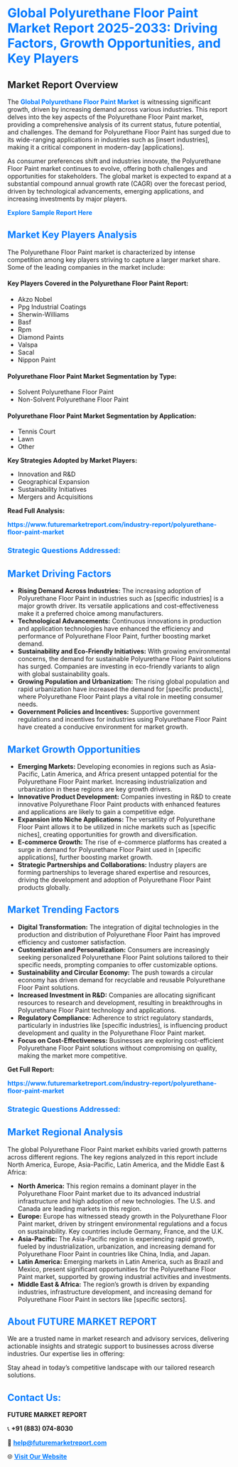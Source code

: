 <h1 style="color: #007BFF;">Global Polyurethane Floor Paint Market Report 2025-2033: Driving Factors, Growth Opportunities, and Key Players</h1>

<section id="overview">
<h2>Market Report Overview</h2>
<p>The <a href="https://www.futuremarketreport.com/industry-report/polyurethane-floor-paint-market" style="color: #007BFF; text-decoration: none;"><strong>Global Polyurethane Floor Paint Market</strong></a> is witnessing significant growth, driven by increasing demand across various industries. This report delves into the key aspects of the Polyurethane Floor Paint market, providing a comprehensive analysis of its current status, future potential, and challenges. The demand for Polyurethane Floor Paint has surged due to its wide-ranging applications in industries such as [insert industries], making it a critical component in modern-day [applications].</p>
<p>As consumer preferences shift and industries innovate, the Polyurethane Floor Paint market continues to evolve, offering both challenges and opportunities for stakeholders. The global market is expected to expand at a substantial compound annual growth rate (CAGR) over the forecast period, driven by technological advancements, emerging applications, and increasing investments by major players.</p>
</section>

<section id="overview">
<p><a href="https://www.futuremarketreport.com/request-sample/reportId=31015" style="color: #007BFF; text-decoration: none;"><strong>Explore Sample Report Here</strong></a></p>
</section>

<section id="key-players">
<h2 style="color: #007BFF;">Market Key Players Analysis</h2>
<p>The Polyurethane Floor Paint market is characterized by intense competition among key players striving to capture a larger market share. Some of the leading companies in the market include:</p>
<h4>Key Players Covered in the Polyurethane Floor Paint Report:</h4>
<ul><li>Akzo Nobel</li><li>Ppg Industrial Coatings</li><li>Sherwin-Williams</li><li>Basf</li><li>Rpm</li><li>Diamond Paints</li><li>Valspa</li><li>Sacal</li><li>Nippon Paint</li></ul>
<h4>Polyurethane Floor Paint Market Segmentation by Type:</h4>
<ul><li>Solvent Polyurethane Floor Paint</li><li>Non-Solvent Polyurethane Floor Paint</li></ul>

<h4>Polyurethane Floor Paint Market Segmentation by Application:</h4>
<ul><li>Tennis Court</li><li>Lawn</li><li>Other</li></ul>
<p><strong>Key Strategies Adopted by Market Players:</strong></p>
<ul>
<li>Innovation and R&D</li>
<li>Geographical Expansion</li>
<li>Sustainability Initiatives</li>
<li>Mergers and Acquisitions</li>
</ul>
</section>

<section>
<p><strong>Read Full Analysis: </strong></p><a href="https://www.futuremarketreport.com/industry-report/polyurethane-floor-paint-market" style="color: #007BFF; text-decoration: none;"><strong>https://www.futuremarketreport.com/industry-report/polyurethane-floor-paint-market</strong></a>
<h3 style="color: #007BFF;">Strategic Questions Addressed:</h3>
</section>

<section id="driving-factors">
<h2 style="color: #007BFF;">Market Driving Factors</h2>
<ul>
<li><strong>Rising Demand Across Industries:</strong> The increasing adoption of Polyurethane Floor Paint in industries such as [specific industries] is a major growth driver. Its versatile applications and cost-effectiveness make it a preferred choice among manufacturers.</li>
<li><strong>Technological Advancements:</strong> Continuous innovations in production and application technologies have enhanced the efficiency and performance of Polyurethane Floor Paint, further boosting market demand.</li>
<li><strong>Sustainability and Eco-Friendly Initiatives:</strong> With growing environmental concerns, the demand for sustainable Polyurethane Floor Paint solutions has surged. Companies are investing in eco-friendly variants to align with global sustainability goals.</li>
<li><strong>Growing Population and Urbanization:</strong> The rising global population and rapid urbanization have increased the demand for [specific products], where Polyurethane Floor Paint plays a vital role in meeting consumer needs.</li>
<li><strong>Government Policies and Incentives:</strong> Supportive government regulations and incentives for industries using Polyurethane Floor Paint have created a conducive environment for market growth.</li>
</ul>
</section>

<section id="growth-opportunities">
<h2 style="color: #007BFF;">Market Growth Opportunities</h2>
<ul>
<li><strong>Emerging Markets:</strong> Developing economies in regions such as Asia-Pacific, Latin America, and Africa present untapped potential for the Polyurethane Floor Paint market. Increasing industrialization and urbanization in these regions are key growth drivers.</li>
<li><strong>Innovative Product Development:</strong> Companies investing in R&D to create innovative Polyurethane Floor Paint products with enhanced features and applications are likely to gain a competitive edge.</li>
<li><strong>Expansion into Niche Applications:</strong> The versatility of Polyurethane Floor Paint allows it to be utilized in niche markets such as [specific niches], creating opportunities for growth and diversification.</li>
<li><strong>E-commerce Growth:</strong> The rise of e-commerce platforms has created a surge in demand for Polyurethane Floor Paint used in [specific applications], further boosting market growth.</li>
<li><strong>Strategic Partnerships and Collaborations:</strong> Industry players are forming partnerships to leverage shared expertise and resources, driving the development and adoption of Polyurethane Floor Paint products globally.</li>
</ul>
</section>

<section id="trending-factors">
<h2 style="color: #007BFF;">Market Trending Factors</h2>
<ul>
<li><strong>Digital Transformation:</strong> The integration of digital technologies in the production and distribution of Polyurethane Floor Paint has improved efficiency and customer satisfaction.</li>
<li><strong>Customization and Personalization:</strong> Consumers are increasingly seeking personalized Polyurethane Floor Paint solutions tailored to their specific needs, prompting companies to offer customizable options.</li>
<li><strong>Sustainability and Circular Economy:</strong> The push towards a circular economy has driven demand for recyclable and reusable Polyurethane Floor Paint solutions.</li>
<li><strong>Increased Investment in R&D:</strong> Companies are allocating significant resources to research and development, resulting in breakthroughs in Polyurethane Floor Paint technology and applications.</li>
<li><strong>Regulatory Compliance:</strong> Adherence to strict regulatory standards, particularly in industries like [specific industries], is influencing product development and quality in the Polyurethane Floor Paint market.</li>
<li><strong>Focus on Cost-Effectiveness:</strong> Businesses are exploring cost-efficient Polyurethane Floor Paint solutions without compromising on quality, making the market more competitive.</li>
</ul>
</section>

<section>
<p><strong>Get Full Report: </strong></p><a href="https://www.futuremarketreport.com/industry-report/polyurethane-floor-paint-market" style="color: #007BFF; text-decoration: none;"><strong>https://www.futuremarketreport.com/industry-report/polyurethane-floor-paint-market</strong></a>
<h3 style="color: #007BFF;">Strategic Questions Addressed:</h3>
</section>


<section id="regional-analysis">
<h2 style="color: #007BFF;">Market Regional Analysis</h2>
<p>The global Polyurethane Floor Paint market exhibits varied growth patterns across different regions. The key regions analyzed in this report include North America, Europe, Asia-Pacific, Latin America, and the Middle East & Africa:</p>
<ul>
<li><strong>North America:</strong> This region remains a dominant player in the Polyurethane Floor Paint market due to its advanced industrial infrastructure and high adoption of new technologies. The U.S. and Canada are leading markets in this region.</li>
<li><strong>Europe:</strong> Europe has witnessed steady growth in the Polyurethane Floor Paint market, driven by stringent environmental regulations and a focus on sustainability. Key countries include Germany, France, and the U.K.</li>
<li><strong>Asia-Pacific:</strong> The Asia-Pacific region is experiencing rapid growth, fueled by industrialization, urbanization, and increasing demand for Polyurethane Floor Paint in countries like China, India, and Japan.</li>
<li><strong>Latin America:</strong> Emerging markets in Latin America, such as Brazil and Mexico, present significant opportunities for the Polyurethane Floor Paint market, supported by growing industrial activities and investments.</li>
<li><strong>Middle East & Africa:</strong> The region’s growth is driven by expanding industries, infrastructure development, and increasing demand for Polyurethane Floor Paint in sectors like [specific sectors].</li>
</ul>
</section>

<footer>
<h2 style="color: #007BFF;">About FUTURE MARKET REPORT</h2>
<p>We are a trusted name in market research and advisory services, delivering actionable insights and strategic support to businesses across diverse industries. Our expertise lies in offering:</p>

<p>Stay ahead in today’s competitive landscape with our tailored research solutions.</p>

<h2 style="color: #007BFF;">Contact Us:</h2>
<p><strong>FUTURE MARKET REPORT</strong></p>
<p>📞 <strong>+91 (883) 074-8030</strong></p>
<p>📧 <strong><a href="mailto:help@futuremarketreport.com" style="color: #007BFF;">help@futuremarketreport.com</a></strong></p>
<p>🌐 <strong><a href="https://www.futuremarketreport.com/" style="color: #007BFF;">Visit Our Website</a></strong></p>
</footer>